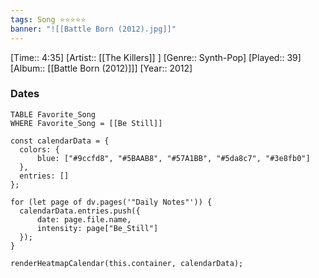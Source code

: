 ```yaml
---
tags: Song ⭐⭐⭐⭐⭐ 
banner: "![[Battle Born (2012).jpg]]"
---
```

[Time:: 4:35]
[Artist:: [[The Killers]] ]
[Genre:: Synth-Pop]
[Played:: 39]
[Album:: [[Battle Born (2012)]]]
[Year:: 2012]
### Dates
````dataview
TABLE Favorite_Song
WHERE Favorite_Song = [[Be Still]]
````
  ```dataviewjs
const calendarData = { 
	colors: { 
		blue: ["#9ccfd8", "#5BAAB8", "#57A1BB", "#5da8c7", "#3e8fb0"] 
	}, 
	entries: [] 
}; 

for (let page of dv.pages('"Daily Notes"')) { 
	calendarData.entries.push({ 
		date: page.file.name, 
		intensity: page["Be_Still"]
	}); 
} 

renderHeatmapCalendar(this.container, calendarData);
```
